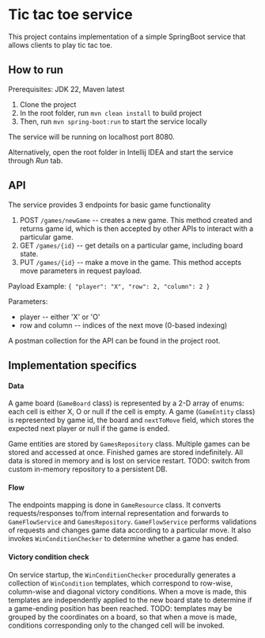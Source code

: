 # Tic tac toe service
This project contains implementation of a simple SpringBoot service that allows clients to play tic tac toe.

## How to run
Prerequisites: JDK 22, Maven latest
1. Clone the project
2. In the root folder, run `mvn clean install` to build project
3. Then, run `mvn spring-boot:run` to start the service locally

The service will be running on localhost port 8080.

Alternatively, open the root folder in Intellij IDEA and start the service through _Run_ tab.

## API
The service provides 3 endpoints for basic game functionality
1. POST `/games/newGame` -- creates a new game. This method created and returns game id, which is then accepted by other APIs to interact with a particular game.
2. GET `/games/{id}` -- get details on a particular game, including board state.
3. PUT `/games/{id}` -- make a move in the game. This method accepts move parameters in request payload. 

Payload Example:
`{ "player": "X",
   "row": 2,
   "column": 2 }`

Parameters:
- player -- either 'X' or 'O'
- row and column -- indices of the next move (0-based indexing)

A postman collection for the API can be found in the project root.

## Implementation specifics
#### Data
A game board (`GameBoard` class) is represented by a 2-D array of enums: each cell is either X, O or null if the cell is empty. A game (`GameEntity` class) is represented by game id, the board and `nextToMove` field, which stores the expected next player or null if the game is ended. 

Game entities are stored by `GamesRepository` class. Multiple games can be stored and accessed at once. Finished games are stored indefinitely. All data is stored in memory and is lost on service restart. TODO: switch from custom in-memory repository to a persistent DB.

#### Flow
The endpoints mapping is done in `GameResource` class. It converts requests/responses to/from internal representation and forwards to `GameFlowService` and `GamesRepository`. `GameFlowService` performs validations of requests and changes game data according to a particular move. It also invokes `WinConditionChecker` to determine whether a game has ended.

#### Victory condition check
On service startup, the `WinConditionChecker` procedurally generates a collection of `WinCondition` templates, which correspond to row-wise, column-wise and diagonal victory conditions. When a move is made, this templates are independently applied to the new board state to determine if a game-ending position has been reached. TODO: templates may be grouped by the coordinates on a board, so that when a move is made, conditions corresponding only to the changed cell will be invoked.